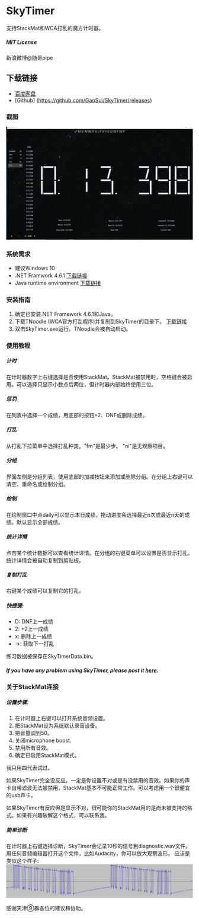 # SkyTimer
支持StackMat和WCA打乱的魔方计时器。

##### MIT License

新浪微博@随哥pipe

## 下载链接
- [百度网盘](http://pan.baidu.com/s/1dF7Faff)
- [Github] (https://github.com/GaoSui/SkyTimer/releases)

### 截图
![UI of SkyTimer](ScreenShots/UI.jpg)

### 系统需求
- 建议Windows 10
- .NET Framwork 4.6.1 [下载链接](https://www.microsoft.com/net/download)
- Java runtime environment [下载链接](http://www.java.com)

### 安装指南
1. 确定已安装.NET Framework 4.6.1和Java。
2. 下载TNoodle (WCA官方打乱程序)并复制到SkyTimer的目录下。 [下载链接](https://www.worldcubeassociation.org/regulations/scrambles/tnoodle/TNoodle-WCA-0.11.1.jar) 
3. 双击SkyTimer.exe运行。TNoodle会被自动启动。

### 使用教程
##### 计时
在计时器数字上右键选择是否使用StackMat。StackMat被禁用时，空格键会被启用。可以选择只显示小数点后两位，但计时器内部始终使用三位。
##### 惩罚
在列表中选择一个成绩，用底部的按钮+2、DNF或删除成绩。
##### 打乱
从打乱下拉菜单中选择打乱种类。"fm"是最少步。 "ni"是无观察项目。
##### 分组
界面左侧是分组列表，使用底部的加减按钮来添加或删除分组。在分组上右键可以清空、重命名或绘制分组。
##### 绘制
在绘制窗口中点daily可以显示本日成绩，拖动进度条选择最近n次或最近n天的成绩。默认显示全部成绩。
##### 统计详情
点击某个统计数据可以查看统计详情。在分组的右键菜单可以设置是否显示打乱。统计详情会被自动复制到剪贴板。
##### 复制打乱
右键某个成绩可以复制它的打乱。
##### 快捷键:
- D: DNF上一成绩
- 2: +2上一成绩
- x: 删除上一成绩
- →: 获取下一打乱

练习数据被保存在SkyTimerData.bin。

##### If you have any problem using SkyTimer, please post it [here](https://github.com/GaoSui/SkyTimer/issues).

### 关于StackMat连接
##### 设置步骤:
1. 在计时器上右键可以打开系统音频设置。
2. 把StackMat设为系统默认录音设备。
3. 把音量调到50。
4. 关闭microphone boost.
5. 禁用所有音效。
6. 确定已启用StackMat模式。

我只用四代表试过。

如果SkyTimer完全没反应，一定是你设置不对或是有没禁用的音效。如果你的声卡自带滤波无法被禁用，StackMat基本不可能正常工作。可以考虑用一个很便宜的usb声卡。

如果SkyTimer有反应但是显示不对，很可能你的StackMat用的是尚未被支持的格式。如果有兴趣破解这个格式，可以联系我。

##### 简单诊断
在计时器上右键选择诊断，SkyTimer会记录10秒的信号到diagnostic.wav文件。用任何音频编辑器打开这个文件，比如Audacity，你可以放大观察波形。 应该是类似这个样子: ![Image of a valid singal](ScreenShots/ValidSignal.jpg)

感谢天津⑨群各位的建议和协助。
